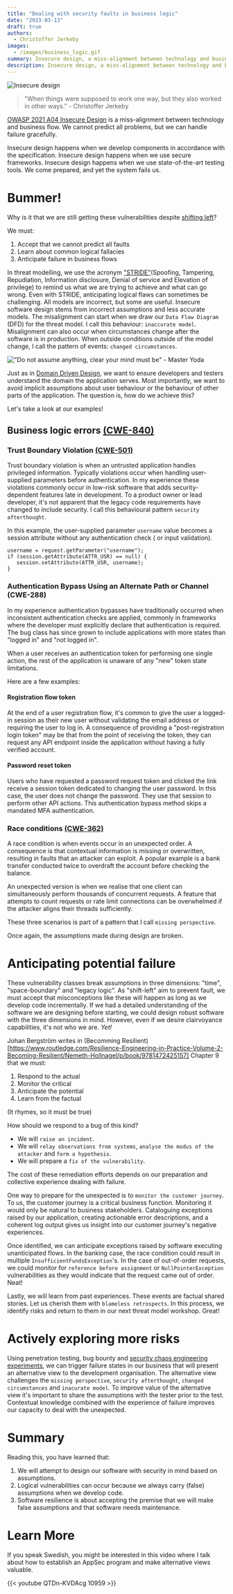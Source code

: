 ```yaml
---
title: "Dealing with security faults in business logic"
date: "2023-03-13"
draft: true
authors:
  - Christoffer Jerkeby
images: 
  - /images/business_logic.gif
summary: Insecure design, a miss-alignment between technology and business flow. Learn how to handle failures in business logic.
description: Insecure design, a miss-alignment between technology and business flow. Learn how to handle failures in business logic.
---
```

![Insecure design](/images/business_logic.gif)

> "When things were supposed to work one way, but they also worked in other ways." - Christoffer Jerkeby

[OWASP 2021 A04 Insecure Design](https://owasp.org/Top10/A04_2021-Insecure_Design/) is a miss-alignment between technology and business flow. We cannot predict all problems, but we can handle failure gracefully.

Insecure design happens when we develop components in accordance with the specification. Insecure design happens when we use secure frameworks. Insecure design happens when we use state-of-the-art testing tools. We come prepared, and yet the system fails us.

# Bummer!
Why is it that we are still getting these vulnerabilities despite [shifting left](https://learn.microsoft.com/en-us/previous-versions/visualstudio/visual-studio-2012/ee330950(v=vs.110)?redirectedfrom=MSDN)?

We must:
1. Accept that we cannot predict all faults
2. Learn about common logical fallacies
3. Anticipate failure in business flows

In threat modelling, we use the acronym ["STRIDE"](https://www.youtube.com/watch?v=iGkX06sVFFM)(Spoofing, Tampering, Repudiation, Information disclosure, Denial of service and Elevation of privilege) to remind us what we are trying to achieve and what can go wrong. Even with STRIDE, anticipating logical flaws can sometimes be challenging. All models are incorrect, but some are useful. Insecure software design stems from incorrect assumptions and less accurate models. The misalignment can start when we draw our `Data Flow Diagram` (DFD) for the threat model. I call this behaviour: `inaccurate model`. Misalignment can also occur when circumstances change after the software is in production. When outside conditions outside of the model change, I call the pattern of events: `changed circumstances`.

!["Do not assume anything, clear your mind must be" - Master Yoda](/images/Business_logic_yoda.jpeg)

Just as in [Domain Driven Design](https://martinfowler.com/bliki/BoundedContext.html), we want to ensure developers and testers understand the domain the application serves. Most importantly, we want to avoid implicit assumptions about user behaviour or the behaviour of other parts of the application. The question is, how do we achieve this?

Let's take a look at our examples!

## Business logic errors [(CWE-840)](https://cwe.mitre.org/data/definitions/840.html)
### Trust Boundary Violation [(CWE-501)](https://cwe.mitre.org/data/definitions/501.html)
Trust boundary violation is when an untrusted application handles privileged information. Typically violations occur when handling user-supplied parameters before authentication. In my experience these violations commonly occur in low-risk software that adds security-dependent features late in development. To a product owner or lead developer, it's not apparent that the legacy code requirements have changed to include security. I call this behavioural pattern `security afterthought`.
 
In this example, the user-supplied parameter `username` value becomes a session attribute without any authentication check ( or input validation).

```
username = request.getParameter("username");
if (session.getAttribute(ATTR_USR) == null) {
   session.setAttribute(ATTR_USR, username);
}
```

### Authentication Bypass Using an Alternate Path or Channel (CWE-288)
In my experience authentication bypasses have traditionally occurred when inconsistent authentication checks are applied, commonly in frameworks where the developer must explicitly declare that authentication is required. The bug class has since grown to include applications with more states than "logged in" and "not logged in".

When a user receives an authentication token for performing one single action, the rest of the application is unaware of any "new" token state limitations.

Here are a few examples:

#### Registration flow token
At the end of a user registration flow, it's common to give the user a logged-in session as their new user without validating the email address or requiring the user to log in. A consequence of providing a "post-registration login token" may be that from the point of receiving the token, they can request any API endpoint inside the application without having a fully verified account.

#### Password reset token
Users who have requested a password request token and clicked the link receive a session token dedicated to changing the user password. In this case, the user does not change the password. They use that session to perform other API actions. This authentication bypass method skips a mandated MFA authentication.

### Race conditions [(CWE-362)](https://cwe.mitre.org/data/definitions/362.html)
A race condition is when events occur in an unexpected order. A consequence is that contextual information is missing or overwritten, resulting in faults that an attacker can exploit. A popular example is a bank transfer conducted twice to overdraft the account before checking the balance.

An unexpected version is when we realise that one client can simultaneously perform thousands of concurrent requests. A feature that attempts to count requests or rate limit connections can be overwhelmed if the attacker aligns their threads sufficiently.

These three scenarios is part of a pattern that I call `missing perspective`.

Once again, the assumptions made during design are broken.

# Anticipating potential failure
These vulnerability classes break assumptions in three dimensions: "time", "space-boundary" and "legacy logic".
As "shift-left" aim to prevent fault, we must accept that misconceptions like these will happen as long as we develop code incrementally. If we had a detailed understanding of the software we are designing before starting, we could design robust software with the three dimensions in mind. However, even if we desire clairvoyance capabilities, it's not who we are. *Yet!*

Johan Bergström writes in (Becomming Resilient)[https://www.routledge.com/Resilience-Engineering-in-Practice-Volume-2-Becoming-Resilient/Nemeth-Hollnagel/p/book/9781472425157] Chapter 9 that we must:

1. Respond to the actual
2. Monitor the critical
3. Anticipate the potential
4. Learn from the factual

(It rhymes, so it must be true)

How should we respond to a bug of this kind?
* We will `raise an incident`.
* We will `relay observations from systems`, `analyse the modus of the attacker` and `form a hypothesis`.
* We will prepare a `fix of the vulnerability`.

The cost of these remediation efforts depends on our preparation and collective experience dealing with failure.

One way to prepare for the unexpected is to `monitor the customer journey`. To us, the customer journey is a critical business function. Monitoring it would only be natural to business stakeholders. Cataloguing exceptions raised by our application, creating actionable error descriptions, and a coherent log output gives us insight into our customer journey's negative experiences.

Once identified, we can anticipate exceptions raised by software executing unanticipated flows. In the banking case, the race condition could result in multiple `InsufficientFundsException`'s. In the case of out-of-order requests, we could monitor for `reference before assignment` or `NullPointerException` vulnerabilities as they would indicate that the request came out of order. Neat!

Lastly, we will learn from past experiences. These events are factual shared stories. Let us cherish them with `blameless retrospects`. In this process, we identify risks and return to them in our next threat model workshop. Great!

# Actively exploring more risks
Using penetration testing, bug bounty and [security chaos engineering experiments](https://www.oreilly.com/library/view/security-chaos-engineering/9781492080350/), we can trigger failure states in our business that will present an alternative view to the development organisation. The alternative view challenges the `missing perspective`, `security afterthought`, `changed circumstances` and `inacurate model`. To improve value of the alternative view it's important to share the assumptions with the tester prior to the test. Contextual knowledge combined with the experience of failure improves our capacity to deal with the unexpected.

# Summary
Reading this, you have learned that:
1. We will attempt to design our software with security in mind based on assumptions.
2. Logical vulnerabilities can occur because we always carry (false) assumptions when we develop code.
3. Software resilience is about accepting the premise that we will make false assumptions and that software needs maintenance.

# Learn More
If you speak Swedish, you might be interested in this video where I talk about how to establish an AppSec program and make alternative views valuable.

{{< youtube QTDn-KVDAcg 10959 >}}
